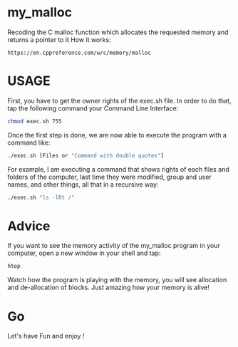 # my_malloc
Recoding the C malloc function which allocates the requested memory and returns a pointer to it
How it works:

```link
https://en.cppreference.com/w/c/memory/malloc
```

# USAGE
First, you have to get the owner rights of the exec.sh file. In order to do that, tap the following command your Command Line Interface:
```bash
chmod exec.sh 755
```

Once the first step is done, we are now able to execute the program with a command like: 

```bash 
./exec.sh [Files or "Command with double quotes"]
```

For example, I am executing a command that shows rights of each files and folders of the computer, last time they were modified,
group and user names, and other things, all that in a recursive way:

```bash
./exec.sh "ls -lRt /"
```
# Advice

If you want to see the memory activity of the my_malloc program in your computer, open a new window in your shell and tap:

```bash
htop
```
Watch how the program is playing with the memory, you will see allocation and de-allocation of blocks.
Just amazing how your memory is alive!

# Go
Let's have Fun and enjoy !

